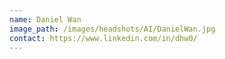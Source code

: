 ```yaml
---
name: Daniel Wan
image_path: /images/headshots/AI/DanielWan.jpg
contact: https://www.linkedin.com/in/dhw0/
---
```

